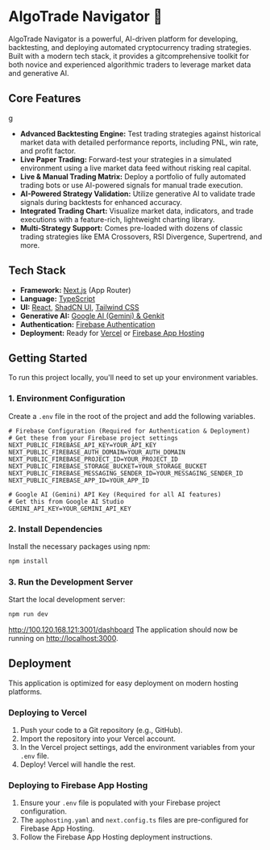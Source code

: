 # AlgoTrade Navigator 🚀

AlgoTrade Navigator is a powerful, AI-driven platform for developing, backtesting, and deploying automated cryptocurrency trading strategies. Built with a modern tech stack, it provides a gitcomprehensive toolkit for both novice and experienced algorithmic traders to leverage market data and generative AI.

## Core Features
g
-   **Advanced Backtesting Engine:** Test trading strategies against historical market data with detailed performance reports, including PNL, win rate, and profit factor.
-   **Live Paper Trading:** Forward-test your strategies in a simulated environment using a live market data feed without risking real capital.
-   **Live & Manual Trading Matrix:** Deploy a portfolio of fully automated trading bots or use AI-powered signals for manual trade execution.
-   **AI-Powered Strategy Validation:** Utilize generative AI to validate trade signals during backtests for enhanced accuracy.
-   **Integrated Trading Chart:** Visualize market data, indicators, and trade executions with a feature-rich, lightweight charting library.
-   **Multi-Strategy Support:** Comes pre-loaded with dozens of classic trading strategies like EMA Crossovers, RSI Divergence, Supertrend, and more.

## Tech Stack

-   **Framework:** [Next.js](https://nextjs.org/) (App Router)
-   **Language:** [TypeScript](https://www.typescriptlang.org/)
-   **UI:** [React](https://react.dev/), [ShadCN UI](https://ui.shadcn.com/), [Tailwind CSS](https://tailwindcss.com/)
-   **Generative AI:** [Google AI (Gemini) & Genkit](https://firebase.google.com/docs/genkit)
-   **Authentication:** [Firebase Authentication](https://firebase.google.com/docs/auth)
-   **Deployment:** Ready for [Vercel](https://vercel.com) or [Firebase App Hosting](https://firebase.google.com/docs/app-hosting)

## Getting Started

To run this project locally, you'll need to set up your environment variables.

### 1. Environment Configuration

Create a `.env` file in the root of the project and add the following variables.

```env
# Firebase Configuration (Required for Authentication & Deployment)
# Get these from your Firebase project settings
NEXT_PUBLIC_FIREBASE_API_KEY=YOUR_API_KEY
NEXT_PUBLIC_FIREBASE_AUTH_DOMAIN=YOUR_AUTH_DOMAIN
NEXT_PUBLIC_FIREBASE_PROJECT_ID=YOUR_PROJECT_ID
NEXT_PUBLIC_FIREBASE_STORAGE_BUCKET=YOUR_STORAGE_BUCKET
NEXT_PUBLIC_FIREBASE_MESSAGING_SENDER_ID=YOUR_MESSAGING_SENDER_ID
NEXT_PUBLIC_FIREBASE_APP_ID=YOUR_APP_ID

# Google AI (Gemini) API Key (Required for all AI features)
# Get this from Google AI Studio
GEMINI_API_KEY=YOUR_GEMINI_API_KEY
```

### 2. Install Dependencies

Install the necessary packages using npm:

```bash
npm install
```

### 3. Run the Development Server

Start the local development server:

```bash
npm run dev
```
http://100.120.168.121:3001/dashboard
The application should now be running on [http://localhost:3000](http://localhost:3000).

## Deployment

This application is optimized for easy deployment on modern hosting platforms.

### Deploying to Vercel

1.  Push your code to a Git repository (e.g., GitHub).
2.  Import the repository into your Vercel account.
3.  In the Vercel project settings, add the environment variables from your `.env` file.
4.  Deploy! Vercel will handle the rest.

### Deploying to Firebase App Hosting

1.  Ensure your `.env` file is populated with your Firebase project configuration.
2.  The `apphosting.yaml` and `next.config.ts` files are pre-configured for Firebase App Hosting.
3.  Follow the Firebase App Hosting deployment instructions.
